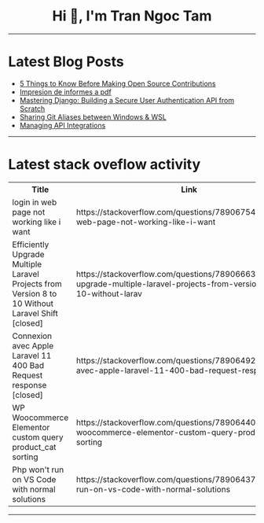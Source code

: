 <h1 align="center">Hi 👋, I'm Tran Ngoc Tam</h1>

---

# Latest Blog Posts 
<!-- BLOG-POST-LIST:START -->
- [5 Things to Know Before Making Open Source Contributions](https://dev.to/chishengliu/5-things-to-know-before-making-open-source-contributions-1707)
- [Impresion de informes a pdf](https://dev.to/julio_rojasaranedavitc/impresion-de-informes-a-pdf-30o9)
- [Mastering Django: Building a Secure User Authentication API from Scratch](https://dev.to/mayowakalejaiye/mastering-django-building-a-secure-user-authentication-api-from-scratch-4ma3)
- [Sharing Git Aliases between Windows &amp; WSL](https://dev.to/codycodes/sharing-git-aliases-between-wsl-windows-198a)
- [Managing API Integrations](https://dev.to/apidna/managing-api-integrations-51ja)
<!-- BLOG-POST-LIST:END -->

---

# Latest stack oveflow activity
<table>
  <tr><th>Title</th><th>Link</th></tr>
  <!-- STACKOVERFLOW:START --><tr><td>login in web page not working like i want</td><td>https://stackoverflow.com/questions/78906754/login-in-web-page-not-working-like-i-want</td></tr><tr><td>Efficiently Upgrade Multiple Laravel Projects from Version 8 to 10 Without Laravel Shift [closed]</td><td>https://stackoverflow.com/questions/78906663/efficiently-upgrade-multiple-laravel-projects-from-version-8-to-10-without-larav</td></tr><tr><td>Connexion avec Apple Laravel 11 400 Bad Request response [closed]</td><td>https://stackoverflow.com/questions/78906492/connexion-avec-apple-laravel-11-400-bad-request-response</td></tr><tr><td>WP Woocommerce Elementor custom query product_cat sorting</td><td>https://stackoverflow.com/questions/78906440/wp-woocommerce-elementor-custom-query-product-cat-sorting</td></tr><tr><td>Php won&#39;t run on VS Code with normal solutions</td><td>https://stackoverflow.com/questions/78906437/php-wont-run-on-vs-code-with-normal-solutions</td></tr><!-- STACKOVERFLOW:END -->
</table>

---


